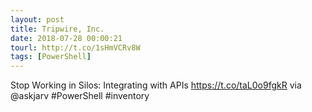 ```yaml
---
layout: post
title: Tripwire, Inc.
date: 2018-07-28 00:00:21
tourl: http://t.co/1sHmVCRv8W
tags: [PowerShell]
---
```

Stop Working in Silos: Integrating with APIs https://t.co/taL0o9fgkR via @askjarv #PowerShell #inventory
